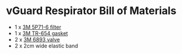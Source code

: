 # vGuard Respirator Bill of Materials

- 1 x [3M 5P71-6 filter](https://www.3m.com/3M/en_US/company-us/all-3m-products/~/3M-Replacement-Particulate-Filter-5P71-6-P95-72-EA-Case/?N=5002385+3294754958&preselect=8720539+8726647&rt=rud)
- 1 x [3M TR-654 gasket](https://www.3m.com/3M/en_US/company-us/all-3m-products/~/3M-Inhalation-Port-TR-654-Replacement-Gaskets-for-TR-653-Cleaning-and-Storage-Kit-20-Bag-4-Bags-EA-Case/?N=5002385+8709322+8711405+3294780244&preselect=8720539+8720550+8720771&rt=rud)
- 2 x [3M 6893 valve](https://www.3m.com/3M/en_US/company-us/all-3m-products/~/3M-Inhalation-Valve-6893-07144-AAD-System-Component-200-EA-Case/?N=5002385+8709322+8711405+3294780245&preselect=8720539+8720550+8720771&rt=rud)
- 2 x 2cm wide elastic band
